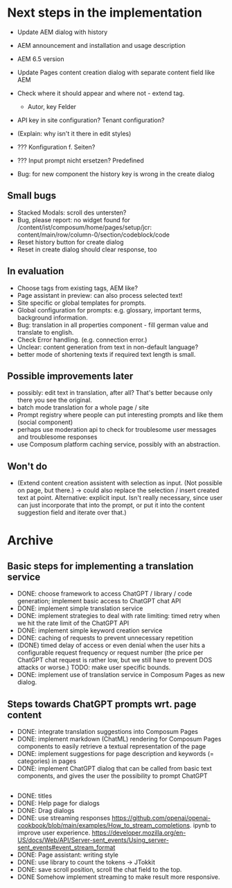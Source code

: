 # Next steps in the implementation

- Update AEM dialog with history
- AEM announcement and installation and usage description
- AEM 6.5 version
- Update Pages content creation dialog with separate content field like AEM
- Check where it should appear and where not - extend tag.
    - Autor, key Felder
- API key in site configuration? Tenant configuration?
- (Explain: why isn't it there in edit styles)
  
- ??? Konfiguration f. Seiten?
- ??? Input prompt nicht ersetzen? Predefined
- Bug: for new component the history key is wrong in the create dialog

## Small bugs

- Stacked Modals: scroll des untersten?
- Bug, please report: no widget found for /content/ist/composum/home/pages/setup/jcr:
  content/main/row/column-0/section/codeblock/code
- Reset history button for create dialog
- Reset in create dialog should clear response, too

## In evaluation

- Choose tags from existing tags, AEM like?
- Page assistant in preview: can also process selected text!
- Site specific or global templates for prompts.
- Global configuration for prompts: e.g. glossary, important terms, background information.
- Bug: translation in all properties component - fill german value and translate to english.
- Check Error handling. (e.g. connection error.)
- Unclear: content generation from text in non-default language?
- better mode of shortening texts if required text length is small.

## Possible improvements later

- possibly: edit text in translation, after all? That's better because only there you see the original.
- batch mode translation for a whole page / site
- Prompt registry where people can put interesting prompts and like them (social component)
- perhaps use moderation api to check for troublesome user messages and troublesome responses
- use Composum platform caching service, possibly with an abstraction.

## Won't do

- (Extend content creation assistent with selection as input. (Not possible on page, but there.) -> could also
  replace the selection / insert created text at point. Alternative: explicit input. Isn't really necessary, since
  user can just incorporate that into the prompt, or put it into the content suggestion field and iterate over that.)

# Archive

## Basic steps for implementing a translation service

- DONE: choose framework to access ChatGPT / library / code generation; implement basic access to ChatGPT chat API
- DONE: implement simple translation service
- DONE: implement strategies to deal with rate limiting: timed retry when we hit the rate limit of the ChatGPT API
- DONE: implement simple keyword creation service
- DONE: caching of requests to prevent unnecessary repetition
- (DONE) timed delay of access or even denial when the user hits a configurable request frequency or request number (the
  price per ChatGPT chat request is rather low, but we still have to prevent DOS attacks or worse.) TODO: make user
  specific bounds.
- DONE: implement use of translation service in Composum Pages as new dialog.

## Steps towards ChatGPT prompts wrt. page content

- DONE: integrate translation suggestions into Composum Pages
- DONE: implement markdown (ChatML) rendering for Composum Pages components to easily retrieve a textual
  representation of the page
- DONE: implement suggestions for page description and keywords (= categories) in pages
- DONE: implement ChatGPT dialog that can be called from basic text components, and gives the user the possibility to
  prompt ChatGPT

##

- DONE: titles
- DONE: Help page for dialogs
- DONE: Drag dialogs
- DONE: use streaming responses https://github.com/openai/openai-cookbook/blob/main/examples/How_to_stream_completions.
  ipynb to improve user experience.
  https://developer.mozilla.org/en-US/docs/Web/API/Server-sent_events/Using_server-sent_events#event_stream_format
- DONE: Page assistant: writing style
- DONE: use library to count the tokens -> JTokkit
- DONE: save scroll position, scroll the chat field to the top.
- DONE Somehow implement streaming to make result more responsive.
